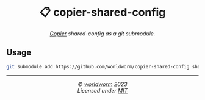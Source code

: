 <h1 align="center">📋 copier-shared-config</h1>
<p align="center">
  <i><a href="https://github.com/copier-org/copier">Copier</a> shared-config as a git submodule.</i>
</p>

## Usage

```bash
git submodule add https://github.com/worldworm/copier-shared-config shared-config
```

---
<p align="center">
  <i>© <a href="https://github.com/worldworm">worldworm</a> 2023</i><br>
  <i>Licensed under <a href="https://github.com/worldworm/copier-shared-config/blob/main/LICENSE">MIT</a></i><br>
</p>
